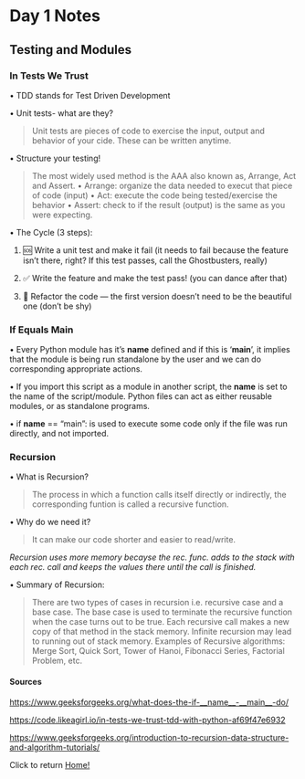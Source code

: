 # Day 1 Notes

## Testing and Modules

### In Tests We Trust

• TDD stands for Test Driven Development

• Unit tests- what are they?
  > Unit tests are pieces of code to exercise the input, output and behavior of your cide. These can be written anytime.

• Structure your testing!
  > The most widely used method is the AAA also known as, Arrange, Act and Assert.
    • Arrange: organize the data needed to execut that piece of code (input)
    • Act: execute the code being tested/exercise the behavior
    • Assert: check to if the result (output) is the same as you were expecting.

• The Cycle (3 steps):

  1. 🆘 Write a unit test and make it fail (it needs to fail because the feature isn’t there, right? If this test passes, call the Ghostbusters, really)

  2. ✅ Write the feature and make the test pass! (you can dance after that)

  3. 🔵 Refactor the code — the first version doesn’t need to be the beautiful one (don’t be shy)

### If Equals Main

• Every Python module has it’s __name__ defined and if this is ‘__main__’, it implies that the module is being run standalone by the user and we can do corresponding appropriate actions.

• If you import this script as a module in another script, the __name__ is set to the name of the script/module.
Python files can act as either reusable modules, or as standalone programs.

• if __name__ == “main”: is used to execute some code only if the file was run directly, and not imported.

### Recursion

• What is Recursion?
  > The process in which a function calls itself directly or indirectly, the corresponding funtion is called a recursive function.

• Why do we need it?
  > It can make our code shorter and easier to read/write.

*Recursion uses more memory becayse the rec. func. adds to the stack with each rec. call and keeps the values there until the call is finished.*

• Summary of Recursion:

  > There are two types of cases in recursion i.e. recursive case and a base case.
  > The base case is used to terminate the recursive function when the case turns out to be true.
  > Each recursive call makes a new copy of that method in the stack memory.
  > Infinite recursion may lead to running out of stack memory.
  > Examples of Recursive algorithms: Merge Sort, Quick Sort, Tower of Hanoi, Fibonacci Series, Factorial Problem, etc.

#### Sources

https://www.geeksforgeeks.org/what-does-the-if-__name__-__main__-do/

https://code.likeagirl.io/in-tests-we-trust-tdd-with-python-af69f47e6932

https://www.geeksforgeeks.org/introduction-to-recursion-data-structure-and-algorithm-tutorials/

Click to return [Home!](../README.md)
